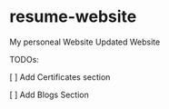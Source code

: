 # resume-website
My personeal Website Updated Website


TODOs:

[ ] Add Certificates section

[ ] Add Blogs Section
